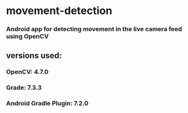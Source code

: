 # movement-detection
### Android app for detecting movement in the live camera feed using OpenCV

## versions used:
### OpenCV: 4.7.0 
### Grade: 7.3.3
### Android Gradle Plugin: 7.2.0 
